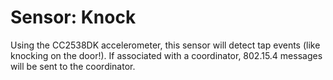 # Sensor: Knock
Using the CC2538DK accelerometer, this sensor will detect tap events (like
knocking on the door!). If associated with a coordinator, 802.15.4 messages
will be sent to the coordinator.